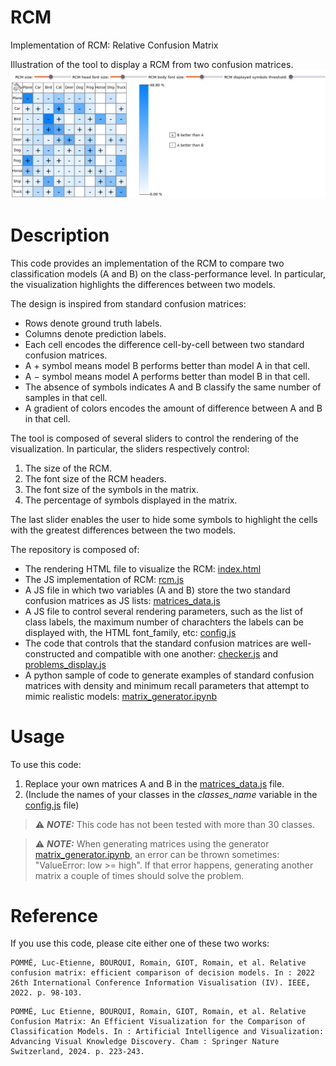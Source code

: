 # RCM

Implementation of RCM: Relative Confusion Matrix

Illustration of the tool to display a RCM from two confusion matrices. 
![image](./RCM.png)


# Description

This code provides an implementation of the RCM to compare two classification models (A and B) on the class-performance level. 
In particular, the visualization highlights the differences between two models. 

The design is inspired from standard confusion matrices: 
- Rows denote ground truth labels.
- Columns denote prediction labels.
- Each cell encodes the difference cell-by-cell between two standard confusion matrices. 
- A $+$ symbol means model B performs better than model A in that cell. 
- A $-$ symbol means model A performs better than model B in that cell. 
- The absence of symbols indicates A and B classify the same number of samples in that cell. 
- A gradient of colors encodes the amount of difference between A and B in that cell. 

The tool is composed of several sliders to control the rendering of the visualization. In particular, the sliders respectively control: 
1. The size of the RCM.
2. The font size of the RCM headers.
3. The font size of the symbols in the matrix.
4. The percentage of symbols displayed in the matrix.

The last slider enables the user to hide some symbols to highlight the cells with the greatest differences between the two models. 

The repository is composed of: 
- The rendering HTML file to visualize the RCM: [index.html](index.html)
- The JS implementation of RCM: [rcm.js](rcm.js)
- A JS file in which two variables (A and B) store the two standard confusion matrices as JS lists: [matrices_data.js](matrices_data.js)
- A JS file to control several rendering parameters, such as the list of class labels, the maximum number of charachters the labels can be displayed with, the HTML font_family, etc: [config.js](config.js)
- The code that controls that the standard confusion matrices are well-constructed and compatible with one another: [checker.js](checker.js) and [problems_display.js](problems_display.js)
- A python sample of code to generate examples of standard confusion matrices with density and minimum recall parameters that attempt to mimic realistic models: [matrix_generator.ipynb](matrix_generator.ipynb) 


# Usage

To use this code: 
1. Replace your own matrices A and B in the [matrices_data.js](matrices_data.js) file.
2. (Include the names of your classes in the *classes_name* variable in the [config.js](config.js) file)

> ⚠️ **_NOTE:_** This code has not been tested with more than 30 classes. 

> ⚠️ **_NOTE:_** When generating matrices using the generator [matrix_generator.ipynb](matrix_generator.ipynb), an error can be thrown sometimes: "ValueError: low >= high". If that error happens, generating another matrix a couple of times should solve the problem. 


# Reference

If you use this code, please cite either one of these two works: 

```
POMMÉ, Luc-Etienne, BOURQUI, Romain, GIOT, Romain, et al. Relative confusion matrix: efficient comparison of decision models. In : 2022 26th International Conference Information Visualisation (IV). IEEE, 2022. p. 98-103.
```

```
POMMÉ, Luc Etienne, BOURQUI, Romain, GIOT, Romain, et al. Relative Confusion Matrix: An Efficient Visualization for the Comparison of Classification Models. In : Artificial Intelligence and Visualization: Advancing Visual Knowledge Discovery. Cham : Springer Nature Switzerland, 2024. p. 223-243.
```